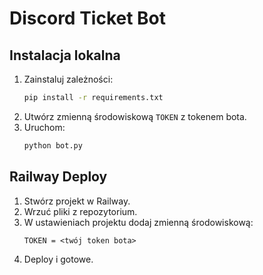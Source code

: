 # Discord Ticket Bot

## Instalacja lokalna
1. Zainstaluj zależności:
   ```bash
   pip install -r requirements.txt
   ```
2. Utwórz zmienną środowiskową `TOKEN` z tokenem bota.
3. Uruchom:
   ```bash
   python bot.py
   ```

## Railway Deploy
1. Stwórz projekt w Railway.
2. Wrzuć pliki z repozytorium.
3. W ustawieniach projektu dodaj zmienną środowiskową:
   ```
   TOKEN = <twój token bota>
   ```
4. Deploy i gotowe.
